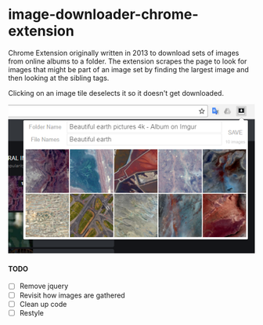 # image-downloader-chrome-extension
Chrome Extension originally written in 2013 to download sets of images from online albums to a folder. The extension scrapes the page to look for images that might be part of an image set by finding the largest image and then looking at the sibling tags.

Clicking on an image tile deselects it so it doesn't get downloaded.

![Popup Example](./docs/example.png)

#### TODO
- [ ] Remove jquery
- [ ] Revisit how images are gathered
- [ ] Clean up code
- [ ] Restyle
